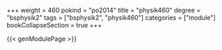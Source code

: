 +++
weight = 460
pokind = "po2014"
title = "physik460"
degree = "bsphysik2"
tags = ["bsphysik2", "physik460"]
categories = ["module"]
bookCollapseSection = true
+++

{{< genModulePage >}}
